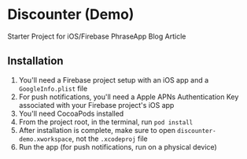 # Discounter (Demo)
Starter Project for iOS/Firebase PhraseApp Blog Article

## Installation
1. You'll need a Firebase project setup with an iOS app and a `GoogleInfo.plist` file
1. For push notifications, you'll need a Apple APNs Authentication Key associated with your Firebase project's iOS app
1. You'll need CocoaPods installed
1. From the project root, in the terminal, run `pod install`
1. After installation is complete, make sure to open `discounter-demo.xworkspace`, not the `.xcodeproj` file
1. Run the app (for push notifications, run on a physical device)
